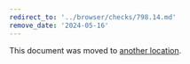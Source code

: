 ```yaml
---
redirect_to: '../browser/checks/798.14.md'
remove_date: '2024-05-16'
---
```


This document was moved to [another location](../browser/checks/798.14.md).

<!-- This redirect file can be deleted after 2024-05-16. -->
<!-- Redirects that point to other docs in the same project expire in three months. -->
<!-- Redirects that point to docs in a different project or site (for example, link is not relative and starts with `https:`) expire in one year. -->
<!-- Before deletion, see: https://docs.gitlab.com/ee/development/documentation/redirects.html -->
